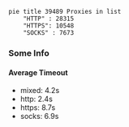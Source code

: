 
```mermaid
pie title 39489 Proxies in list
    "HTTP" : 28315
    "HTTPS": 10548
    "SOCKS" : 7673
```

### Some Info
#### Average Timeout

- mixed: 4.2s
- http: 2.4s
- https: 8.7s
- socks: 6.9s